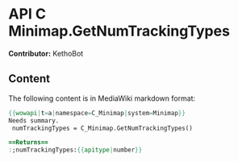 # API C Minimap.GetNumTrackingTypes

**Contributor:** KethoBot

## Content

The following content is in MediaWiki markdown format:

```mediawiki
{{wowapi|t=a|namespace=C_Minimap|system=Minimap}}
Needs summary.
 numTrackingTypes = C_Minimap.GetNumTrackingTypes()

==Returns==
:;numTrackingTypes:{{apitype|number}}
```